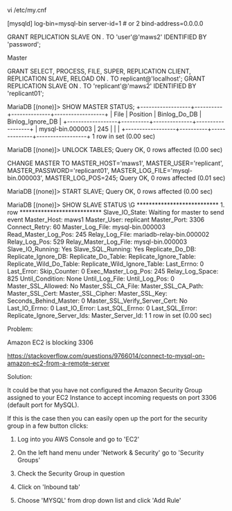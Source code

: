 vi /etc/my.cnf

[mysqld]
log-bin=mysql-bin
server-id=1 # or 2
bind-address=0.0.0.0



GRANT REPLICATION SLAVE ON *.* TO 'user'@'maws2' IDENTIFIED BY 'password';

Master



GRANT SELECT, PROCESS, FILE, SUPER, REPLICATION CLIENT, REPLICATION SLAVE, RELOAD ON *.* TO replicant@'localhost';
GRANT REPLICATION SLAVE ON *.* TO  'replicant'@'maws2' IDENTIFIED BY 'replicant01';


MariaDB [(none)]> SHOW MASTER STATUS;
+------------------+----------+--------------+------------------+
| File             | Position | Binlog_Do_DB | Binlog_Ignore_DB |
+------------------+----------+--------------+------------------+
| mysql-bin.000003 |      245 |              |                  |
+------------------+----------+--------------+------------------+
1 row in set (0.00 sec)

MariaDB [(none)]> UNLOCK TABLES;
Query OK, 0 rows affected (0.00 sec)


CHANGE MASTER TO MASTER_HOST='maws1', MASTER_USER='replicant', MASTER_PASSWORD='replicant01', MASTER_LOG_FILE='mysql-bin.000003', MASTER_LOG_POS=245;
Query OK, 0 rows affected (0.01 sec)

MariaDB [(none)]> START SLAVE;
Query OK, 0 rows affected (0.00 sec)

MariaDB [(none)]> SHOW SLAVE STATUS \G
*************************** 1. row ***************************
               Slave_IO_State: Waiting for master to send event
                  Master_Host: maws1
                  Master_User: replicant
                  Master_Port: 3306
                Connect_Retry: 60
              Master_Log_File: mysql-bin.000003
          Read_Master_Log_Pos: 245
               Relay_Log_File: mariadb-relay-bin.000002
                Relay_Log_Pos: 529
        Relay_Master_Log_File: mysql-bin.000003
             Slave_IO_Running: Yes
            Slave_SQL_Running: Yes
              Replicate_Do_DB:
          Replicate_Ignore_DB:
           Replicate_Do_Table:
       Replicate_Ignore_Table:
      Replicate_Wild_Do_Table:
  Replicate_Wild_Ignore_Table:
                   Last_Errno: 0
                   Last_Error:
                 Skip_Counter: 0
          Exec_Master_Log_Pos: 245
              Relay_Log_Space: 825
              Until_Condition: None
               Until_Log_File:
                Until_Log_Pos: 0
           Master_SSL_Allowed: No
           Master_SSL_CA_File:
           Master_SSL_CA_Path:
              Master_SSL_Cert:
            Master_SSL_Cipher:
               Master_SSL_Key:
        Seconds_Behind_Master: 0
Master_SSL_Verify_Server_Cert: No
                Last_IO_Errno: 0
                Last_IO_Error:
               Last_SQL_Errno: 0
               Last_SQL_Error:
  Replicate_Ignore_Server_Ids:
             Master_Server_Id: 1
1 row in set (0.00 sec)


Problem:

Amazon EC2 is blocking 3306

https://stackoverflow.com/questions/9766014/connect-to-mysql-on-amazon-ec2-from-a-remote-server


Solution:

It could be that you have not configured the Amazon Security Group assigned to your EC2 Instance to accept incoming requests on port 3306 (default port for MySQL).

If this is the case then you can easily open up the port for the security group in a few button clicks:

1) Log into you AWS Console and go to 'EC2'

2) On the left hand menu under 'Network & Security' go to 'Security Groups'

3) Check the Security Group in question

4) Click on 'Inbound tab'

5) Choose 'MYSQL' from drop down list and click 'Add Rule'


